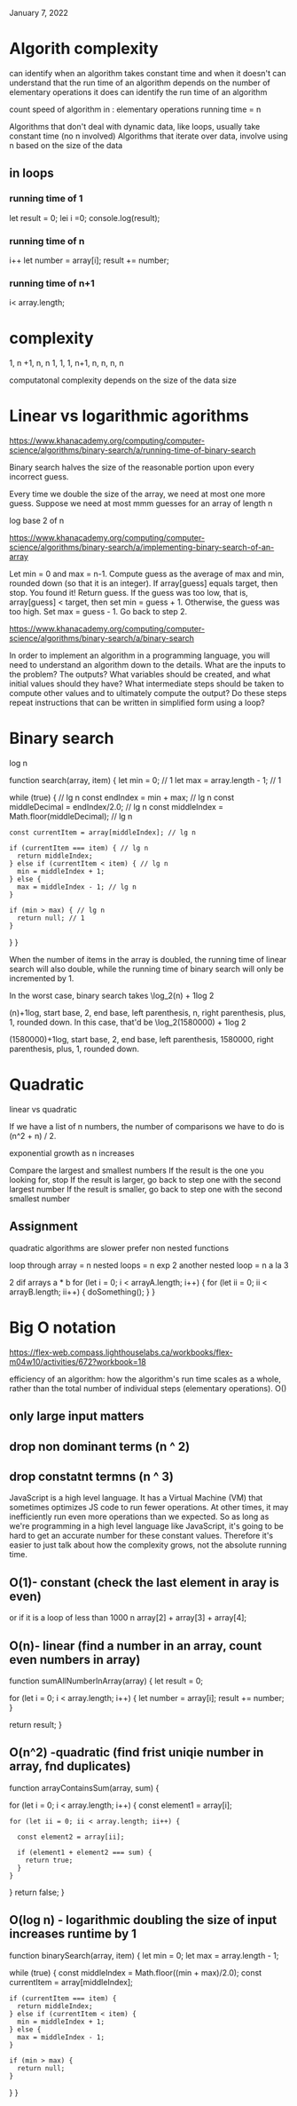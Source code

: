 <!-- @format -->

January 7, 2022

# Algorith complexity

can identify when an algorithm takes constant time and when it doesn't
can understand that the run time of an algorithm depends on the number of elementary operations it does
can identify the run time of an algorithm

count speed of algorithm in : elementary operations
running time = n

Algorithms that don't deal with dynamic data, like loops, usually take constant time (no n involved)
Algorithms that iterate over data, involve using n based on the size of the data

## in loops

### running time of 1

let result = 0;
lei i =0;
console.log(result);

### running time of n

i++
let number = array[i];
result += number;

### running time of n+1

i< array.length;

# complexity

1, n +1, n, n
1, 1, 1, n+1, n, n, n, n

computatonal complexity depends on the size of the data size

# Linear vs logarithmic agorithms

https://www.khanacademy.org/computing/computer-science/algorithms/binary-search/a/running-time-of-binary-search

Binary search halves the size of the reasonable portion upon every incorrect guess.

Every time we double the size of the array, we need at most one more guess. Suppose we need at most mmm guesses for an array of length n

log base 2 of n

https://www.khanacademy.org/computing/computer-science/algorithms/binary-search/a/implementing-binary-search-of-an-array

Let min = 0 and max = n-1.
Compute guess as the average of max and min, rounded down (so that it is an integer).
If array[guess] equals target, then stop. You found it! Return guess.
If the guess was too low, that is, array[guess] < target, then set min = guess + 1.
Otherwise, the guess was too high. Set max = guess - 1.
Go back to step 2.

https://www.khanacademy.org/computing/computer-science/algorithms/binary-search/a/binary-search

In order to implement an algorithm in a programming language, you will need to understand an algorithm down to the details. What are the inputs to the problem? The outputs? What variables should be created, and what initial values should they have? What intermediate steps should be taken to compute other values and to ultimately compute the output? Do these steps repeat instructions that can be written in simplified form using a loop?

# Binary search

log n

function search(array, item) {
let min = 0; // 1
let max = array.length - 1; // 1

while (true) { // lg n
const endIndex = min + max; // lg n
const middleDecimal = endIndex/2.0; // lg n
const middleIndex = Math.floor(middleDecimal); // lg n

    const currentItem = array[middleIndex]; // lg n

    if (currentItem === item) { // lg n
      return middleIndex;
    } else if (currentItem < item) { // lg n
      min = middleIndex + 1;
    } else {
      max = middleIndex - 1; // lg n
    }

    if (min > max) { // lg n
      return null; // 1
    }

}
}

When the number of items in the array is doubled, the running time of linear search will also double, while the running time of binary search will only be incremented by 1.

In the worst case, binary search takes \log_2(n) + 1log
2

(n)+1log, start base, 2, end base, left parenthesis, n, right parenthesis, plus, 1, rounded down. In this case, that'd be \log_2(1580000) + 1log
2

(1580000)+1log, start base, 2, end base, left parenthesis, 1580000, right parenthesis, plus, 1, rounded down.

# Quadratic

linear vs quadratic

If we have a list of n numbers, the number of comparisons we have to do is (n^2 + n) / 2.

exponential growth as n increases

Compare the largest and smallest numbers
If the result is the one you looking for, stop
If the result is larger, go back to step one with the second largest number
If the result is smaller, go back to step one with the second smallest number

## Assignment

quadratic algorithms are slower
prefer non nested functions

loop through array = n
nested loops = n exp 2
another nested loop = n a la 3

2 dif arrays a \* b
for (let i = 0; i < arrayA.length; i++) {
for (let ii = 0; ii < arrayB.length; ii++) {
doSomething();
}
}

# Big O notation

https://flex-web.compass.lighthouselabs.ca/workbooks/flex-m04w10/activities/672?workbook=18

efficiency of an algorithm:
how the algorithm's run time scales as a whole, rather than the total number of individual steps (elementary operations).
O()

## only large input matters

## drop non dominant terms (n ^ 2)

## drop constatnt termns (n ^ 3)

JavaScript is a high level language. It has a Virtual Machine (VM) that sometimes optimizes JS code to run fewer operations. At other times, it may inefficiently run even more operations than we expected. So as long as we're programming in a high level language like JavaScript, it's going to be hard to get an accurate number for these constant values. Therefore it's easier to just talk about how the complexity grows, not the absolute running time.

## O(1)- constant (check the last element in aray is even)

or if it is a loop of less than 1000 n
array[2] + array[3] + array[4];

## O(n)- linear (find a number in an array, count even numbers in array)

function sumAllNumberInArray(array) {
let result = 0;

for (let i = 0; i < array.length; i++) {
let number = array[i];
result += number;
}

return result;
}

## O(n^2) -quadratic (find frist uniqie number in array, fnd duplicates)

function arrayContainsSum(array, sum) {

for (let i = 0; i < array.length; i++) {
const element1 = array[i];

    for (let ii = 0; ii < array.length; ii++) {

      const element2 = array[ii];

      if (element1 + element2 === sum) {
        return true;
      }
    }

}
return false;
}

## O(log n) - logarithmic doubling the size of input increases runtime by 1

function binarySearch(array, item) {
let min = 0;
let max = array.length - 1;

while (true) {
const middleIndex = Math.floor((min + max)/2.0);
const currentItem = array[middleIndex];

    if (currentItem === item) {
      return middleIndex;
    } else if (currentItem < item) {
      min = middleIndex + 1;
    } else {
      max = middleIndex - 1;
    }

    if (min > max) {
      return null;
    }

}
}
